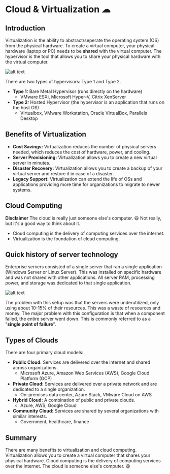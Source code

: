 # Cloud & Virtualization ☁

## Introduction

Virtualization is the ability to abstract/seperate the operating system (OS) from the physical hardware. To create a virtual computer, your physical hardware (laptop or PC) needs to be **shared** with the virtual computer. The hypervisor is the tool that allows you to share your physical hardware with the virtual computer. 


![alt text](image-3.png)

There are two types of hypervisors: Type 1 and Type 2.
+ **Type 1:** Bare Metal Hypervisor (runs directly on the hardware)
    + VMware ESXi, Microsoft Hyper-V, Citrix XenServer
+ **Type 2:** Hosted Hypervisor (the hypervisor is an application that runs on the host OS)
    + Virtualbox, VMware Workstation, Oracle VirtualBox, Parallels Desktop

## Benefits of Virtualization
+ **Cost Savings:** Virtualization reduces the number of physical servers needed, which reduces the cost of hardware, power, and cooling.
+ **Server Provisioning:** Virtualization allows you to create a new virtual server in minutes.
+ **Disaster Recovery:** Virtualization allows you to create a backup of your virtual server and restore it in case of a disaster.
+ **Legacy Support:** Virtualization can extend the life of OSs and applications providing more time for organizations to migrate to newer systems.

## Cloud Computing
**Disclaimer** The cloud is really just someone else's computer. 😆 Not really, but it's a good way to think about it. 

+ Cloud computing is the delivery of computing services over the internet.
+ Virtualization is the foundation of cloud computing.

## Quick history of server technology 
Enterprise servers consisted of a single server that ran a single application (Windows Server or Linux Server). This was installed on specific hardware and was not shared with other applications. All server RAM, processing power, and storage was dedicated to that single application. 

![alt text](image-4.png)    

The problem with this setup was that the servers were underutilized, only using about 10-15% of their resources. This was a waste of resources and money. The major problem with this configuration is that when a component failed, the entire server went down. This is commonly referred to as a "**single point of failure**". 

## Types of Clouds

There are four primary cloud models:
+ **Public Cloud:** Services are delivered over the internet and shared across organizations. 
    + Microsoft Azure, Amazon Web Services (AWS), Google Cloud Platform (GCP)
+ **Private Cloud:** Services are delivered over a private network and are dedicated to a single organization.
    + On-premises data center, Azure Stack, VMware Cloud on AWS
+ **Hybrid Cloud:** A combination of public and private clouds.
    + Azure, AWS, Google Cloud
+ **Community Cloud:** Services are shared by several organizations with similar interests.
    + Government, healthcare, finance

## Summary 
There are many benefits to virtualization and cloud computing. Virtualization allows you to create a virtual computer that shares your physical hardware. Cloud computing is the delivery of computing services over the internet. The cloud is someone else's computer. 😆